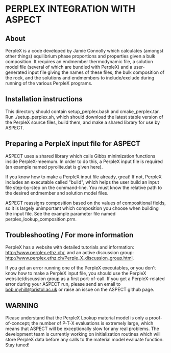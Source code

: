 PERPLEX INTEGRATION WITH ASPECT
===============================

About
-----

PerpleX is a code developed by Jamie Connolly which calculates
(amongst other things) equilibrium phase proportions and properties
given a bulk composition. It requires an endmember thermodynamic file,
a solution model file (several of which are bundled with PerpleX)
and a user-generated input file giving the names of these files,
the bulk composition of the rock, and the solutions and endmembers to
include/exclude during running of the various PerpleX programs.



Installation instructions
-------------------------

This directory should contain setup_perplex.bash and cmake_perplex.tar.
Run ./setup_perplex.sh, which should download the latest stable version
of the PerpleX source files, build them, and make a shared library for
use by ASPECT.



Preparing a PerpleX input file for ASPECT
-----------------------------------------

ASPECT uses a shared library which calls Gibbs minimization functions
inside PerpleX-meemum. In order to do this, a PerpleX input file is required
(an example named pyrolite.dat is given here).

If you know how to make a PerpleX input file already, great!
If not, PerpleX includes an executable called "build", which helps the user
build an input file step-by-step on the command-line.
You must know the relative path to the desired endmember
and solution model files.

ASPECT reassigns composition based on the values of compositional fields,
so it is largely unimportant which composition you choose when building
the input file. See the example parameter file named
perplex_lookup_composition.prm.



Troubleshooting / For more information
--------------------------------------

PerpleX has a website with detailed tutorials and information:
http://www.perplex.ethz.ch/, and an active discussion group:
http://www.perplex.ethz.ch/Perple_X_discussion_group.html.

If you get an error running one of the PerpleX executables, or you
don't know how to make a PerpleX input file, you should use the PerpleX
website/discussion group as a first port-of-call. If you get a PerpleX-related
error during your ASPECT run, please send an email to bob.myhill@bristol.ac.uk
or raise an issue on the ASPECT github page.



WARNING
-------

Please understand that the PerpleX Lookup material model is only a
proof-of-concept; the number of P-T-X evaluations is extremely large, which
means that ASPECT will be exceptionally slow for any real problems.
The development team is currently working on initialization routines which
will store PerpleX data before any calls to the material model evaluate
function. Stay tuned!
